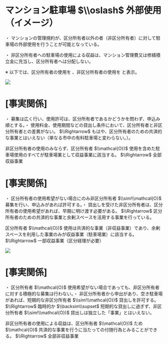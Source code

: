 # マンション駐車場 $\\oslash$ 外部使用（イメージ）

・ マンションの管理規約が、区分所有者以外の者（非区分所有者）に対して駐車場の外部使用を行うことが可能となっている。

・ 非区分所有者への駐車場の使用による収益は、マンション管理費又は修繕積立金に充当し、区分所有者へは分配しない。

※ 以下では、区分所有者の使用を 、非区分所有者の使用を と表示。

![](https://www.nta.go.jp/tmp/da8e9a36-85dc-4eeb-bc9f-a3c488614144/images/3b2ba8c054dba4ab2681fa363334db685c55f3ce13e78da1dc90bf08ed2abdfb.jpg)

# \[事実関係\]

・ 募集は広く行い、使用許可は、区分所有者であるかどうかを問わず、申込み順とする。・ 使用料金、使用期間などの貸出し条件において、区分所有者と非区分所有者との差異がない。 $\\Rightarrow$ もはや、区分所有者のための共済的な事業とはいえない（単なる市中の有料駐車場と変わらない。）。

非区分所有者の使用のみならず、区分所有者 $\\mathcal{O})$ 使用を含めた駐車場使用のすべてが駐車場業として収益事業に該当する。 $\\Rightarrow$ 全部収益事業

# \[事実関係\]

・ 区分所有者の使用希望がない場合にのみ非区分所有者 $\\sim!\\mathcal{O}$ 募集を行い、申込みがあれば許可する。・ 貸出しを受けた非区分所有者は、区分所有者の使用希望があれば、早期に明け渡す必要がある。 $\\Rightarrow$ 区分所有者のための共済的な事業と余剰スペースを活用する事業を行っている。

区分所有者 $\\mathcal{O})$ 使用は共済的な事業（非収益事業）であり、余剰スペースを利用した事業のみが収益事業（駐車場業）に該当する。 $\\Rightarrow$ 一部収益事業（区分経理が必要）

![](https://www.nta.go.jp/tmp/da8e9a36-85dc-4eeb-bc9f-a3c488614144/images/6def1aa46afcf8fdf205e32dba552a31c189c54e52587f4e29e31c77f626f2af.jpg)

# \[事実関係\]

・ 区分所有者 $\\mathcal{O}$ 使用希望がない場合であっても、非区分所有者に対する積極的な募集は行わない。・ 非区分所有者から申出があり、空き駐車場があれば、短期的な非区分所有者 $\\sim!\\mathcal{O})$ 貸出しを許可する。 $\\Rightarrow$ 臨時的か $\\backsim\\supset$ 短期的な貸出しに過ぎず、非区分所有者 $\\sim!\\mathcal{O})$ 貸出しは独立した「事業」とはいえない。

非区分所有者の使用による収益は、区分所有者 $\\mathcal{O})$ ため $\\mathcal{O}$ 共済的な事業を行うに当たっての付随行為とみることができる。 $\\Rightarrow$ 全部非収益事業